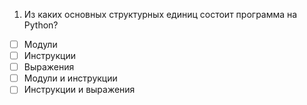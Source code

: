 1. Из каких основных структурных единиц состоит программа на Python? 
- [ ]	Модули
- [ ]	Инструкции 
- [ ]	Выражения 
- [ ]	Модули и инструкции
- [ ]	Инструкции и выражения
